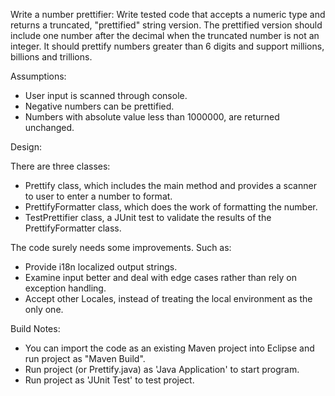 Write a number prettifier: Write tested code that accepts a numeric type and returns a truncated, "prettified" string version. The prettified version should include one number after the decimal when the truncated number is not an integer. It should prettify numbers greater than 6 digits and support millions, billions and trillions.

Assumptions:
- User input is scanned through console.
- Negative numbers can be prettified.
- Numbers with absolute value less than 1000000, are returned unchanged. 

Design: 

There are three classes:
- Prettify class, which includes the main method and provides a scanner to user to enter a number to format.
- PrettifyFormatter class, which does the work of formatting the number.
- TestPrettifier class, a JUnit test to validate the results of the PrettifyFormatter class.

The code surely needs some improvements. Such as:

- Provide i18n localized output strings.
- Examine input better and deal with edge cases rather than rely on exception handling.
- Accept other Locales, instead of treating the local environment as the only one.

Build Notes: 
- You can import the code as an existing Maven project into Eclipse and run project as "Maven Build".
- Run project (or Prettify.java) as 'Java Application' to start program.
- Run project as 'JUnit Test' to test project.